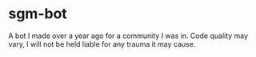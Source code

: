 # sgm-bot

A bot I made over a year ago for a community I was in.
Code quality may vary, I will not be held liable for any trauma it may cause.

